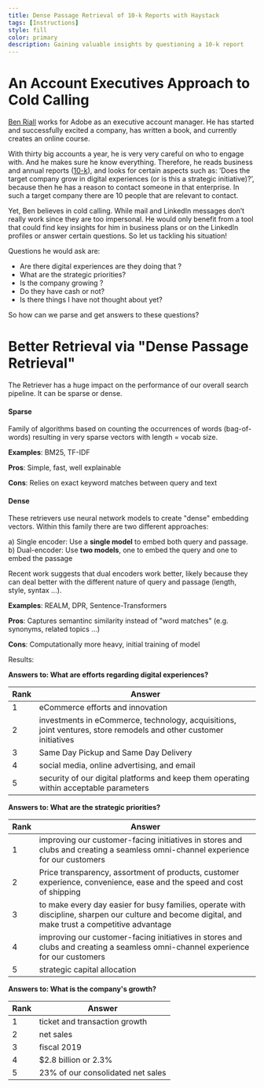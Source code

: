 ```yaml
---
title: Dense Passage Retrieval of 10-k Reports with Haystack
tags: [Instructions]
style: fill
color: primary
description: Gaining valuable insights by questioning a 10-k report
---
```


# An Account Executives Approach to Cold Calling

[Ben Riall](https://www.linkedin.com/in/ben-riall-ab24a246) works for Adobe as an executive account manager. He has started and successfully excited a company, has written a book, and currently creates an online course. 

With thirty big accounts a year, he is very very careful on who to engage with. And he makes sure he know everything. Therefore, he reads business and annual reports ([10-k](https://www.investopedia.com/terms/1/10-k.asp)), and looks for certain aspects such as: ’Does the target company grow in digital experiences (or is this a strategic initiative)?’, because then he has a reason to contact someone in that enterprise. In such a target company there are 10 people that are relevant to contact.

Yet, Ben believes in cold calling. While mail and LinkedIn messages don’t really work since they are too impersonal. He would only benefit from a tool that could find key insights for him in business plans or on the LinkedIn profiles or answer certain questions. So let us tackling his situation!

Questions he would ask are: 

- Are there digital experiences are they doing that ?
- What are the strategic priorities?
- Is the company growing ? 
- Do they have cash or not? 
- Is there things I have not thought about yet?

So how can we parse and get answers to these questions? 

# Better Retrieval via "Dense Passage Retrieval"

The Retriever has a huge impact on the performance of our overall search pipeline. It can be sparse or dense.

#### Sparse
Family of algorithms based on counting the occurrences of words (bag-of-words) resulting in very sparse vectors with length = vocab size.

**Examples**: BM25, TF-IDF

**Pros**: Simple, fast, well explainable

**Cons**: Relies on exact keyword matches between query and text

#### Dense
These retrievers use neural network models to create "dense" embedding vectors. Within this family there are two different approaches: 

a) Single encoder: Use a **single model** to embed both query and passage.  
b) Dual-encoder: Use **two models**, one to embed the query and one to embed the passage

Recent work suggests that dual encoders work better, likely because they can deal better with the different nature of query and passage (length, style, syntax ...). 

**Examples**: REALM, DPR, Sentence-Transformers

**Pros**: Captures semantinc similarity instead of "word matches" (e.g. synonyms, related topics ...)

**Cons**: Computationally more heavy, initial training of model

Results:

__Answers to: What are efforts regarding digital experiences?__

Rank |  Answer
---|---
1|  eCommerce efforts and innovation
2|	investments in eCommerce, technology, acquisitions, joint ventures, store remodels and other customer initiatives
3|	Same Day Pickup and Same Day Delivery
4|	social media, online advertising, and email
5|	security of our digital platforms and keep them operating within acceptable parameters

__Answers to: What are the strategic priorities?__

Rank |  Answer
---|---
1|	improving our customer-facing initiatives in stores and clubs and creating a seamless omni-channel experience for our customers
2|	Price transparency, assortment of products, customer experience, convenience, ease and the speed and cost of shipping
3|	to make every day easier for busy families, operate with discipline, sharpen our culture and become digital, and make trust a competitive advantage
4|	improving our customer-facing initiatives in stores and clubs and creating a seamless omni-channel experience for our customers
5| strategic capital allocation

__Answers to: What is the company's growth?__

Rank |	Answer
---|---
1|	ticket and transaction growth
2|	net sales
3|	fiscal 2019
4|	$2.8 billion or 2.3%
5|	23% of our consolidated net sales

